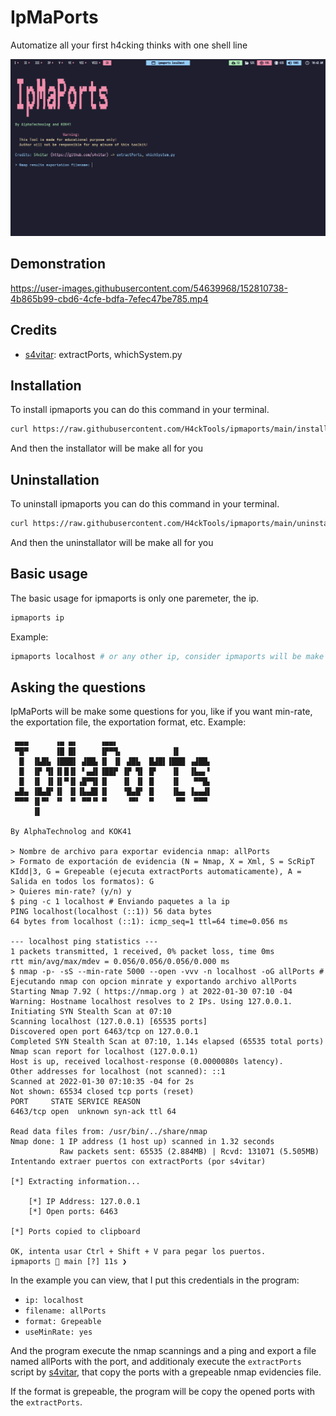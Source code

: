 # IpMaPorts

Automatize all your first h4cking thinks with one shell line

![banner](./.misc/banner.png)

## Demonstration

https://user-images.githubusercontent.com/54639968/152810738-4b865b99-cbd6-4cfe-bdfa-7efec47be785.mp4

## Credits

- [s4vitar](https://github.com/s4vitar): extractPorts, whichSystem.py

## Installation

To install ipmaports you can do this command in your terminal.

```sh
curl https://raw.githubusercontent.com/H4ckTools/ipmaports/main/install.sh --silent | bash
```

And then the installator will be make all for you

## Uninstallation

To uninstall ipmaports you can do this command in your terminal.

```sh
curl https://raw.githubusercontent.com/H4ckTools/ipmaports/main/uninstall.sh --silent | bash
```

And then the uninstallator will be make all for you

## Basic usage

The basic usage for ipmaports is only one paremeter, the ip.

```sh
ipmaports ip
```

Example:

```sh
ipmaports localhost # or any other ip, consider ipmaports will be make some nmaps and others scans (use only with your own systems)
```

## Asking the questions

IpMaPorts will be make some questions for you, like if you want min-rate, the exportation file, the
exportation format, etc. Example:

```
 ▄▄▄      ▗▄ ▄▖     ▗▄▄▖                     
 ▀█▀      ▐█ █▌     ▐▛▀▜▖           ▐▌       
  █  ▐▙█▙ ▐███▌ ▟██▖▐▌ ▐▌ ▟█▙  █▟█▌▐███ ▗▟██▖
  █  ▐▛ ▜▌▐▌█▐▌ ▘▄▟▌▐██▛ ▐▛ ▜▌ █▘   ▐▌  ▐▙▄▖▘
  █  ▐▌ ▐▌▐▌▀▐▌▗█▀▜▌▐▌   ▐▌ ▐▌ █    ▐▌   ▀▀█▖
 ▄█▄ ▐█▄█▘▐▌ ▐▌▐▙▄█▌▐▌   ▝█▄█▘ █    ▐▙▄ ▐▄▄▟▌
 ▀▀▀ ▐▌▀▘ ▝▘ ▝▘ ▀▀▝▘▝▘    ▝▀▘  ▀     ▀▀  ▀▀▀ 
     ▐▌                                      

By AlphaTechnolog and KOK41

> Nombre de archivo para exportar evidencia nmap: allPorts
> Formato de exportación de evidencia (N = Nmap, X = Xml, S = ScRipT KIdd|3, G = Grepeable (ejecuta extractPorts automaticamente), A = Salida en todos los formatos): G
> Quieres min-rate? (y/n) y
$ ping -c 1 localhost # Enviando paquetes a la ip
PING localhost(localhost (::1)) 56 data bytes
64 bytes from localhost (::1): icmp_seq=1 ttl=64 time=0.056 ms

--- localhost ping statistics ---
1 packets transmitted, 1 received, 0% packet loss, time 0ms
rtt min/avg/max/mdev = 0.056/0.056/0.056/0.000 ms
$ nmap -p- -sS --min-rate 5000 --open -vvv -n localhost -oG allPorts # Ejecutando nmap con opcion minrate y exportando archivo allPorts
Starting Nmap 7.92 ( https://nmap.org ) at 2022-01-30 07:10 -04
Warning: Hostname localhost resolves to 2 IPs. Using 127.0.0.1.
Initiating SYN Stealth Scan at 07:10
Scanning localhost (127.0.0.1) [65535 ports]
Discovered open port 6463/tcp on 127.0.0.1
Completed SYN Stealth Scan at 07:10, 1.14s elapsed (65535 total ports)
Nmap scan report for localhost (127.0.0.1)
Host is up, received localhost-response (0.0000080s latency).
Other addresses for localhost (not scanned): ::1
Scanned at 2022-01-30 07:10:35 -04 for 2s
Not shown: 65534 closed tcp ports (reset)
PORT     STATE SERVICE REASON
6463/tcp open  unknown syn-ack ttl 64

Read data files from: /usr/bin/../share/nmap
Nmap done: 1 IP address (1 host up) scanned in 1.32 seconds
           Raw packets sent: 65535 (2.884MB) | Rcvd: 131071 (5.505MB)
Intentando extraer puertos con extractPorts (por s4vitar)

[*] Extracting information...

	[*] IP Address: 127.0.0.1
	[*] Open ports: 6463

[*] Ports copied to clipboard

OK, intenta usar Ctrl + Shift + V para pegar los puertos.
ipmaports  main [?] 11s ❯
```

In the example you can view, that I put this credentials in the program:

- `ip: localhost`
- `filename: allPorts`
- `format: Grepeable`
- `useMinRate: yes`

And the program execute the nmap scannings and a ping and export a file named
allPorts with the port, and additionaly execute the `extractPorts` script by
[s4vitar](https://github.com/s4vitar), that copy the ports with a grepeable
nmap evidencies file.

If the format is grepeable, the program will be copy the opened ports with
the `extractPorts`.
